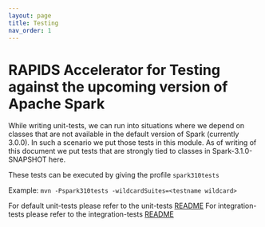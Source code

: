 ```yaml
---
layout: page
title: Testing
nav_order: 1
---
```

# RAPIDS Accelerator for Testing against the upcoming version of Apache Spark

While writing unit-tests, we can run into situations where we depend on classes that are not
 available in the default version of Spark (currently 3.0.0). In such a scenario we put
  those tests in this module. As of writing of this document we put tests that are strongly tied to 
  classes in Spark-3.1.0-SNAPSHOT here. 
  
  These tests can be executed by giving the profile `spark310tests` 
  
  Example: 
  `mvn -Pspark310tests -wildcardSuites=<testname wildcard>`

For default unit-tests please refer to the unit-tests [README](../tests/README.md)
For integration-tests please refer to the integration-tests [README](../integration_tests/README.md)

